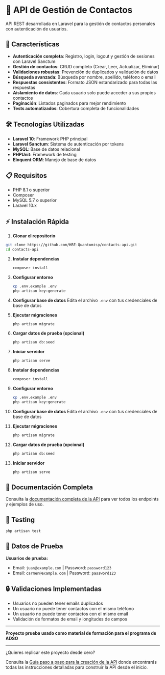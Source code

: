 # 📇 API de Gestión de Contactos

API REST desarrollada en Laravel para la gestión de contactos personales con autenticación de usuarios.

## 🚀 Características

-   **Autenticación completa**: Registro, login, logout y gestión de sesiones con Laravel Sanctum
-   **Gestión de contactos**: CRUD completo (Crear, Leer, Actualizar, Eliminar)
-   **Validaciones robustas**: Prevención de duplicados y validación de datos
-   **Búsqueda avanzada**: Búsqueda por nombre, apellido, teléfono o email
-   **Respuestas consistentes**: Formato JSON estandarizado para todas las respuestas
-   **Aislamiento de datos**: Cada usuario solo puede acceder a sus propios contactos
-   **Paginación**: Listados paginados para mejor rendimiento
-   **Tests automatizados**: Cobertura completa de funcionalidades

## 🛠️ Tecnologías Utilizadas

-   **Laravel 10**: Framework PHP principal
-   **Laravel Sanctum**: Sistema de autenticación por tokens
-   **MySQL**: Base de datos relacional
-   **PHPUnit**: Framework de testing
-   **Eloquent ORM**: Manejo de base de datos

## 📋 Requisitos

-   PHP 8.1 o superior
-   Composer
-   MySQL 5.7 o superior
-   Laravel 10.x

## ⚡ Instalación Rápida

1. **Clonar el repositorio**

```bash
git clone https://github.com/HBE-Quantumisp/contacts-api.git
cd contacts-api
```

2. **Instalar dependencias**

    ```bash
    composer install
    ```

3. **Configurar entorno**

    ```bash
    cp .env.example .env
    php artisan key:generate
    ```

4. **Configurar base de datos**
   Edita el archivo `.env` con tus credenciales de base de datos

5. **Ejecutar migraciones**

    ```bash
    php artisan migrate
    ```

6. **Cargar datos de prueba (opcional)**

    ```bash
    php artisan db:seed
    ```

7. **Iniciar servidor**

    ```bash
    php artisan serve
    ```

8. **Instalar dependencias**

    ```bash
    composer install
    ```

9. **Configurar entorno**

    ```bash
    cp .env.example .env
    php artisan key:generate
    ```

10. **Configurar base de datos**
    Edita el archivo `.env` con tus credenciales de base de datos

11. **Ejecutar migraciones**

    ```bash
    php artisan migrate
    ```

12. **Cargar datos de prueba (opcional)**

    ```bash
    php artisan db:seed
    ```

13. **Iniciar servidor**
    ```bash
    php artisan serve
    ```

## 📖 Documentación Completa

Consulta la [documentación completa de la API](API_DOCUMENTATION.md) para ver todos los endpoints y ejemplos de uso.

## 🧪 Testing

```bash
php artisan test
```

## 💾 Datos de Prueba

**Usuarios de prueba:**

-   Email: `juan@example.com` | Password: `password123`
-   Email: `carmen@example.com` | Password: `password123`

## 🔒 Validaciones Implementadas

-   Usuarios no pueden tener emails duplicados
-   Un usuario no puede tener contactos con el mismo teléfono
-   Un usuario no puede tener contactos con el mismo email
-   Validación de formatos de email y longitudes de campos

---

**Proyecto prueba usado como material de formación para el programa de ADSO**

---

¿Quieres replicar este proyecto desde cero?

Consulta la [Guía paso a paso para la creación de la API](GUIA.md) donde encontrarás todas las instrucciones detalladas para construir la API desde el inicio.
